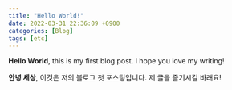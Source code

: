 ```yaml
---
title: "Hello World!"
date: 2022-03-31 22:36:09 +0900
categories: [Blog]
tags: [etc]
---
```


**Hello World**, this is my first blog post.
I hope you love my writing!

**안녕 세상**, 이것은 저의 블로그 첫 포스팅입니다.
제 글을 즐기시길 바래요!